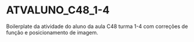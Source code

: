 # ATVALUNO_C48_1-4
Boilerplate da atividade do aluno da aula C48 turma 1-4 com correções de função e posicionamento de imagem.
